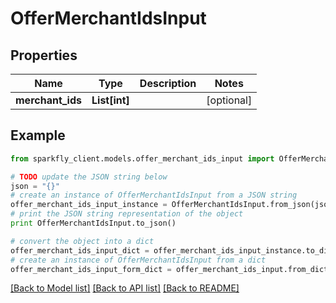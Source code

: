 # OfferMerchantIdsInput


## Properties
Name | Type | Description | Notes
------------ | ------------- | ------------- | -------------
**merchant_ids** | **List[int]** |  | [optional] 

## Example

```python
from sparkfly_client.models.offer_merchant_ids_input import OfferMerchantIdsInput

# TODO update the JSON string below
json = "{}"
# create an instance of OfferMerchantIdsInput from a JSON string
offer_merchant_ids_input_instance = OfferMerchantIdsInput.from_json(json)
# print the JSON string representation of the object
print OfferMerchantIdsInput.to_json()

# convert the object into a dict
offer_merchant_ids_input_dict = offer_merchant_ids_input_instance.to_dict()
# create an instance of OfferMerchantIdsInput from a dict
offer_merchant_ids_input_form_dict = offer_merchant_ids_input.from_dict(offer_merchant_ids_input_dict)
```
[[Back to Model list]](../README.md#documentation-for-models) [[Back to API list]](../README.md#documentation-for-api-endpoints) [[Back to README]](../README.md)


